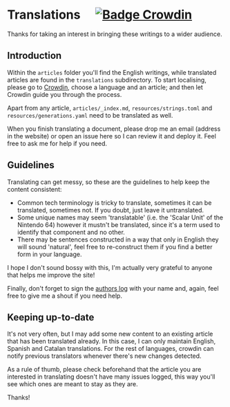 # Translations    [![Badge Crowdin]][Crowdin]

Thanks for taking an interest in bringing these writings to a wider audience.

## Introduction

Within the `articles` folder you'll find the English writings, while translated articles are found in the `translations` subdirectory. To start localising, please go to [Crowdin], choose a language and an article; and then let Crowdin guide you through the process.

Apart from any article, `articles/_index.md`, `resources/strings.toml` and `resources/generations.yaml` need to be translated as well.

When you finish translating a document, please drop me an email (address in the website) or open an issue here so I can review it and deploy it. Feel free to ask me for help if you need.

## Guidelines

Translating can get messy, so these are the guidelines to help keep the content consistent:

- Common tech terminology is tricky to translate, sometimes it can be translated, sometimes not. If you doubt, just leave it untranslated.
- Some unique names may seem 'translatable' (i.e. the 'Scalar Unit' of the Nintendo 64) however it mustn't be translated, since it's a term used to identify that component and no other.
- There may be sentences constructed in a way that only in English they will sound 'natural', feel free to re-construct them if you find a better form in your language.

I hope I don't sound bossy with this, I'm actually very grateful to anyone that helps me improve the site!

Finally, don't forget to sign the [authors log] with your name and, again, feel free to give me a shout if you need help.

## Keeping up-to-date

It's not very often, but I may add some new content to an existing article that has been translated already. In this case, I can only maintain English, Spanish and Catalan translations. For the rest of languages, crowdin can notify previous translators whenever there's new changes detected.

As a rule of thumb, please check beforehand that the article you are interested in translating doesn't have many issues logged, this way you'll see which ones are meant to stay as they are.

Thanks!

<!----------------------------------------------------------------------------->

[Badge Crowdin]: https://badges.crowdin.net/architecture-of-consoles/localized.svg
[Crowdin]: https://crowdin.com/project/architecture-of-consoles
[Hugo]: https://gohugo.io/templates/introduction/

[authors log]: resources/translation_authors.yaml